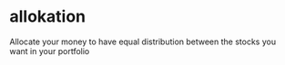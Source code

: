 # allokation
Allocate your money to have equal distribution between the stocks you want in your portfolio
